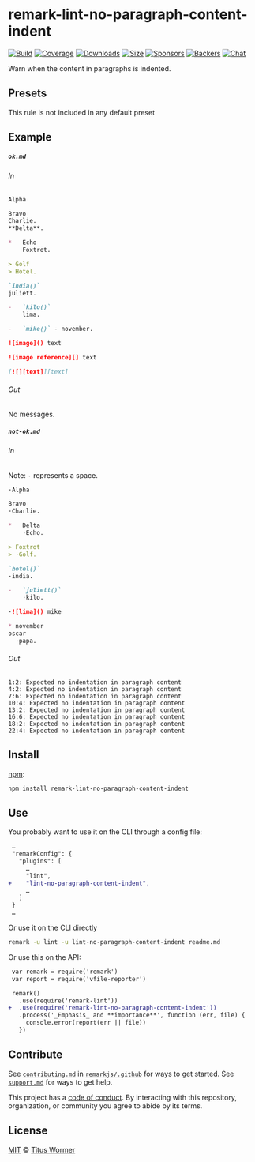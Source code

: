 <!--This file is generated-->

# remark-lint-no-paragraph-content-indent

[![Build][build-badge]][build]
[![Coverage][coverage-badge]][coverage]
[![Downloads][downloads-badge]][downloads]
[![Size][size-badge]][size]
[![Sponsors][sponsors-badge]][collective]
[![Backers][backers-badge]][collective]
[![Chat][chat-badge]][chat]

Warn when the content in paragraphs is indented.

## Presets

This rule is not included in any default preset

## Example

##### `ok.md`

###### In

```markdown
Alpha

Bravo
Charlie.
**Delta**.

*   Echo
    Foxtrot.

> Golf
> Hotel.

`india()`
juliett.

-   `kilo()`
    lima.

-   `mike()` - november.

![image]() text

![image reference][] text

[![][text]][text]
```

###### Out

No messages.

##### `not-ok.md`

###### In

Note: `·` represents a space.

```markdown
·Alpha

Bravo
·Charlie.

*   Delta
    ·Echo.

> Foxtrot
> ·Golf.

`hotel()`
·india.

-   `juliett()`
    ·kilo.

·![lima]() mike

* november
oscar
  ·papa.
```

###### Out

```text
1:2: Expected no indentation in paragraph content
4:2: Expected no indentation in paragraph content
7:6: Expected no indentation in paragraph content
10:4: Expected no indentation in paragraph content
13:2: Expected no indentation in paragraph content
16:6: Expected no indentation in paragraph content
18:2: Expected no indentation in paragraph content
22:4: Expected no indentation in paragraph content
```

## Install

[npm][]:

```sh
npm install remark-lint-no-paragraph-content-indent
```

## Use

You probably want to use it on the CLI through a config file:

```diff
 …
 "remarkConfig": {
   "plugins": [
     …
     "lint",
+    "lint-no-paragraph-content-indent",
     …
   ]
 }
 …
```

Or use it on the CLI directly

```sh
remark -u lint -u lint-no-paragraph-content-indent readme.md
```

Or use this on the API:

```diff
 var remark = require('remark')
 var report = require('vfile-reporter')

 remark()
   .use(require('remark-lint'))
+  .use(require('remark-lint-no-paragraph-content-indent'))
   .process('_Emphasis_ and **importance**', function (err, file) {
     console.error(report(err || file))
   })
```

## Contribute

See [`contributing.md`][contributing] in [`remarkjs/.github`][health] for ways
to get started.
See [`support.md`][support] for ways to get help.

This project has a [code of conduct][coc].
By interacting with this repository, organization, or community you agree to
abide by its terms.

## License

[MIT][license] © [Titus Wormer][author]

[build-badge]: https://github.com/remarkjs/remark-lint/workflows/main/badge.svg

[build]: https://github.com/remarkjs/remark-lint/actions

[coverage-badge]: https://img.shields.io/codecov/c/github/remarkjs/remark-lint.svg

[coverage]: https://codecov.io/github/remarkjs/remark-lint

[downloads-badge]: https://img.shields.io/npm/dm/remark-lint-no-paragraph-content-indent.svg

[downloads]: https://www.npmjs.com/package/remark-lint-no-paragraph-content-indent

[size-badge]: https://img.shields.io/bundlephobia/minzip/remark-lint-no-paragraph-content-indent.svg

[size]: https://bundlephobia.com/result?p=remark-lint-no-paragraph-content-indent

[sponsors-badge]: https://opencollective.com/unified/sponsors/badge.svg

[backers-badge]: https://opencollective.com/unified/backers/badge.svg

[collective]: https://opencollective.com/unified

[chat-badge]: https://img.shields.io/badge/chat-discussions-success.svg

[chat]: https://github.com/remarkjs/remark/discussions

[npm]: https://docs.npmjs.com/cli/install

[health]: https://github.com/remarkjs/.github

[contributing]: https://github.com/remarkjs/.github/blob/HEAD/contributing.md

[support]: https://github.com/remarkjs/.github/blob/HEAD/support.md

[coc]: https://github.com/remarkjs/.github/blob/HEAD/code-of-conduct.md

[license]: https://github.com/remarkjs/remark-lint/blob/main/license

[author]: https://wooorm.com
